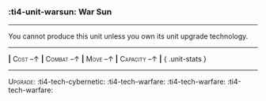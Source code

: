 ### :ti4-unit-warsun: **War Sun**

---

You cannot produce this unit unless you own its unit upgrade technology.

---

__|__ <span style="font-variant:small-caps;">Cost –↑</span> __|__ <span style="font-variant:small-caps;">Combat –↑</span> __|__ <span style="font-variant:small-caps;">Move –↑</span> __|__ <span style="font-variant:small-caps;">Capacity –↑</span> __|__
{ .unit-stats }

---

<span style="font-variant:small-caps;">Upgrade</span>: :ti4-tech-cybernetic: :ti4-tech-warfare: :ti4-tech-warfare: :ti4-tech-warfare: